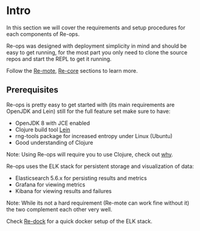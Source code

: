 # Intro

In this section we will cover the requirements and setup procedures for each components of Re-ops.

Re-ops was designed with deployment simplicity in mind and should be easy to get running, for the most part you only need to clone the source repos and start the REPL to get it running.

Follow the [Re-mote](re-mote.html), [Re-core](re-core.html) sections to learn more.

## Prerequisites

Re-ops is pretty easy to get started with (its main requirements are OpenJDK and Lein) still for the full feature set make sure to have:

* OpenJDK 8 with JCE enabled
* Clojure build tool [Lein](https://leiningen.org/)
* rng-tools package for increased entropy under Linux (Ubuntu)
* Good understanding of Clojure

Note: Using Re-ops will require you to use Clojure, check out [why](/#why-clojure).


Re-ops uses the ELK stack for persistent storage and visualization of data:

* Elasticsearch 5.6.x for persisting results and metrics
* Grafana for viewing metrics
* Kibana for viewing results and failures

Note: While its not a hard requirement (Re-mote can work fine without it) the two complement each other very well.

Check [Re-dock](re-dock.md) for a quick docker setup of the ELK stack.

